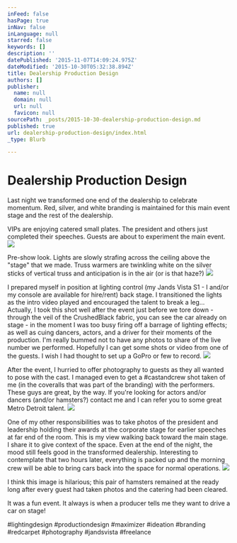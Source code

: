 ```yaml
---
inFeed: false
hasPage: true
inNav: false
inLanguage: null
starred: false
keywords: []
description: ''
datePublished: '2015-11-07T14:09:24.975Z'
dateModified: '2015-10-30T05:32:38.894Z'
title: Dealership Production Design
authors: []
publisher:
  name: null
  domain: null
  url: null
  favicon: null
sourcePath: _posts/2015-10-30-dealership-production-design.md
published: true
url: dealership-production-design/index.html
_type: Blurb

---
```

# Dealership Production Design

Last night we transformed one end of the dealership to celebrate momentum. Red, silver, and white branding is maintained for this main event stage and the rest of the dealership.

VIPs are enjoying catered small plates. The president and others just completed their speeches. Guests are about to experiment the main event. ![](https://the-grid-user-content.s3-us-west-2.amazonaws.com/338e8905-6642-4288-ae76-15a326957569.jpg)

Pre-show look. Lights are slowly strafing across the ceiling above the "stage" that we made. Truss warmers are twinkling white on the silver sticks of vertical truss and anticipation is in the air (or is that haze?) ![](https://the-grid-user-content.s3-us-west-2.amazonaws.com/6dbb6a3e-f6ea-45e7-bf28-a258204e0049.jpg)

I prepared myself in position at lighting control (my Jands Vista S1 - I and/or my console are available for hire/rent) back stage. I transitioned the lights as the intro video played and encouraged the talent to break a leg...
Actually, I took this shot well after the event just before we tore down - through the veil of the CrushedBlack fabric, you can see the car already on stage - in the moment I was too busy firing off a barrage of lighting effects; as well as cuing dancers, actors, and a driver for their moments of the production.
I'm really bummed not to have any photos to share of the live number we performed. Hopefully I can get some shots or video from one of the guests. I wish I had thought to set up a GoPro or few to record. ![](https://the-grid-user-content.s3-us-west-2.amazonaws.com/f0767a22-52bb-4bf5-a6d8-148aec44d969.jpg)

After the event, I hurried to offer photography to guests as they all wanted to pose with the cast. I managed even to get a \#castandcrew shot taken of me (in the coveralls that was part of the branding) with the performers. These guys are great, by the way. If you're looking for actors and/or dancers (and/or hamsters?) contact me and I can refer you to some great Metro Detroit talent. ![](https://the-grid-user-content.s3-us-west-2.amazonaws.com/add252cc-55bf-41d8-bbdd-6e5fd7efd8c8.jpg)

One of my other responsibilities was to take photos of the president and leadership holding their awards at the corporate stage for earlier speeches at far end of the room. This is my view walking back toward the main stage. I share it to give context of the space. Even at the end of the night, the mood still feels good in the transformed dealership.
Interesting to contemplate that two hours later, everything is packed up and the morning crew will be able to bring cars back into the space for normal operations. ![](https://the-grid-user-content.s3-us-west-2.amazonaws.com/14030284-90c9-43c0-9ac2-1a2aa5de162b.jpg)

I think this image is hilarious; this pair of hamsters remained at the ready long after every guest had taken photos and the catering had been cleared. 

It was a fun event. It always is when a producer tells me they want to drive a car on stage!

\#lightingdesign \#productiondesign \#maximizer \#ideation \#branding \#redcarpet \#photography \#jandsvista \#freelance